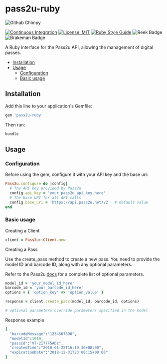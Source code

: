 # pass2u-ruby
![Github Chimpy](https://github.com/user-attachments/assets/df1179f1-aa19-415e-aad8-e5037d060519)

[![Continuous Integration](https://github.com/heychimpy/pass2u-ruby/actions/workflows/test.yml/badge.svg?branch=main)](https://github.com/heychimpy/pass2u-ruby/actions/workflows/test.yml)
[![License: MIT](https://img.shields.io/badge/License-MIT-yellow.svg)](https://opensource.org/licenses/MIT)
[![Ruby Style Guide](https://img.shields.io/badge/code_style-rubocop-brightgreen.svg)](https://github.com/rubocop/rubocop)
![Reek Badge](https://img.shields.io/badge/code%20quality-reek-brightgreen?style=flat-square)
![Brakeman Badge](https://img.shields.io/badge/security-brakeman-brightgreen?style=flat-square)

A Ruby interface for the Pass2u API, allowing the management of digital passes.

- [Installation](#installation)
- [Usage](#usage)
  - [Configuration](#configuration)
  - [Basic usage](#basic-usage)

## Installation

Add this line to your application's Gemfile:

```ruby
gem 'pass2u-ruby'
```

Then run:

```ruby
bundle
```

## Usage

### Configuration

Before using the gem, configure it with your API key and the base uri:

```ruby
Pass2u.configure do |config|
  # The API key provided by Pass2u
  config.api_key = 'your_pass2u_api_key_here'
  # The base URI for all API calls
  config.base_uri = 'https://api.pass2u.net/v2'  # default value
end
```

### Basic usage

Creating a Client

```ruby
client = Pass2u::Client.new
```

Creating a Pass

Use the create_pass method to create a new pass. You need to provide the model ID and barcode ID, along with any optional parameters.

Refer to the Pass2u [docs](https://www.pass2u.net/documentation) for a complete list of optional parameters.

```ruby
model_id = 'your_model_id_here'
barcode_id = 'your_barcode_id_here'
options = { 'option_key' => 'option_value' } 

response = client.create_pass(model_id, barcode_id, options)

# optional parameters override parameters specified in the model
```

Response example

```ruby
{
  "barcodeMessage":"1234567890",
  "modelId":1919,
  "passId":"VT-2I77F5ADz",
  "createdTime":"2018-01-25T16:19:36+08:00",
  "expirationDate":"2018-12-31T23:00:15+08:00"
}
```
